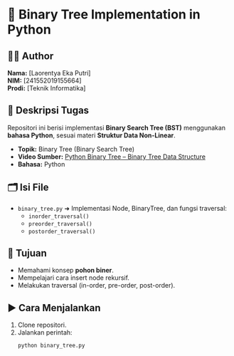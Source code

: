 # 🌳 Binary Tree Implementation in Python

## 👨‍💻 Author
**Nama:** [Laorentya Eka Putri]  
**NIM:** [241552019155664]  
**Prodi:** [Teknik Informatika]

## 📌 Deskripsi Tugas
Repositori ini berisi implementasi **Binary Search Tree (BST)** menggunakan **bahasa Python**, sesuai materi **Struktur Data Non-Linear**.

- **Topik:** Binary Tree (Binary Search Tree)
- **Video Sumber:** [Python Binary Tree – Binary Tree Data Structure](https://www.youtube.com/watch?v=J5iiX3xI1Gs)
- **Bahasa:** Python

## 🗂️ Isi File
- `binary_tree.py` ➜ Implementasi Node, BinaryTree, dan fungsi traversal:
  - `inorder_traversal()`
  - `preorder_traversal()`
  - `postorder_traversal()`

## 🎯 Tujuan
- Memahami konsep **pohon biner**.
- Mempelajari cara insert node rekursif.
- Melakukan traversal (in-order, pre-order, post-order).

## ▶️ Cara Menjalankan
1. Clone repositori.
2. Jalankan perintah:
   ```bash
   python binary_tree.py
